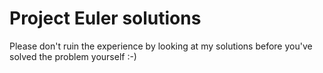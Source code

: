 # Project Euler solutions

Please don't ruin the experience by looking at my solutions before you've solved the problem yourself :-)
